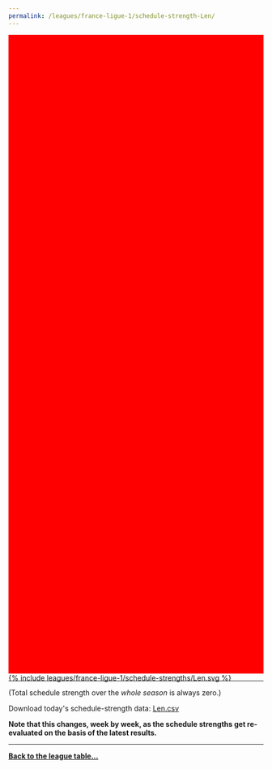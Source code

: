```yaml
---
permalink: /leagues/france-ligue-1/schedule-strength-Len/
---
```


<style>
.svg-wrap {
    background-color:red;
    height:0;
    padding-top:250%; /* 350px/550px */
    position: relative;
}

svg {
    background-color: white;
    height: 100%;
    display:block;
    width: 100%;
    position: absolute;
    top:0;
    left:0;
}
</style>


<div class="svg-wrap">
{% include leagues/france-ligue-1/schedule-strengths/Len.svg %}
</div>

-----

(Total schedule strength over the *whole season* is always zero.)


Download today's schedule-strength data: [Len.csv](/assets/leagues/france-ligue-1/2020/schedule-strengths/Len.csv)

**Note that this changes, week by week, as the schedule strengths get re-evaluated on the
basis of the latest results.**

-----

[**Back to the league table...**](/leagues/france-ligue-1)


